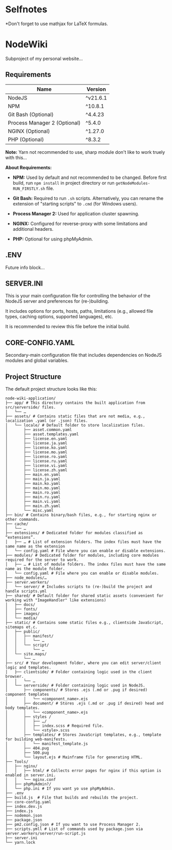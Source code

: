 # Selfnotes

\*Don't forget to use mathjax for LaTeX formulas.

# NodeWiki

Subproject of my personal website…

## Requirements

| Name                         | Version  |
| ---------------------------- | -------- |
| NodeJS                       | ^v21.6.1 |
| NPM                          | ^10.8.1  |
| Git Bash (Optional)          | ^4.4.23  |
| Process Manager 2 (Optional) | ^5.4.0   |
| NGINX (Optional)             | ^1.27.0  |
| PHP (Optional)               | ^8.3.2   |

**Note:** Yarn not recommended to use, sharp module don't like to work truely with this…

**About Requirements:**

- **NPM:** Used by default and not recommended to be changed. Before first build, run `npm install` in project directory or run `getNodeModules-RUN_FIRSTLY.sh` file.

- **Git Bash:** Required to run `.sh` scripts. Alternatively, you can rename the extension of "starting scripts" to `.cmd` (for Windows users).

- **Process Manager 2:** Used for application cluster spawning.

- **NGINX:** Configured for reverse-proxy with some limitations and additional headers.

- **PHP:** Optional for using phpMyAdmin.

## .ENV

Future info block…

## SERVER.INI

This is your main configuration file for controlling the behavior of the NodeJS server and preferences for (re-)building.

It includes options for ports, hosts, paths, limitations (e.g., allowed file types, caching options, supported languages), etc.

It is recommended to review this file before the initial build.

## CORE-CONFIG.YAML

Secondary-main configuration file that includes dependencies on NodeJS modules and global variables.

## Project Structure

The default project structure looks like this:

```
node-wiki-application/
├── app/ # This directory contains the built application from src/serverside/ files.
│   └── …
├── assets/ # Contains static files that are not media, e.g., localization .yaml (or .json) files.
│   └── locale/ # Default folder to store localization files.
│       ├── asset.common.yaml
│       ├── asset.templates.yaml
│       ├── license.en.yaml
│       ├── license.ja.yaml
│       ├── license.ko.yaml
│       ├── license.mo.yaml
│       ├── license.ro.yaml
│       ├── license.ru.yaml
│       ├── license.vi.yaml
│       ├── license.zh.yaml
│       ├── main.en.yaml
│       ├── main.ja.yaml
│       ├── main.ko.yaml
│       ├── main.mo.yaml
│       ├── main.ro.yaml
│       ├── main.ru.yaml
│       ├── main.vi.yaml
│       ├── main.zh.yaml
│       └── misc.yaml
├── bin/ # Contains binary/bash files, e.g., for starting nginx or other commands.
├── cache/
│   └── …
├── extensions/ # Dedicated folder for modules classified as “extensions”.
│   ├── … # List of extension folders. The index files must have the same name as the extension
│   └── config.yaml # File where you can enable or disable extensions.
├── modules/ # Dedicated folder for modules, including core modules required for the server to work.
│   ├── … # List of module folders. The index files must have the same name as the module folder.
│   └── config.yaml # File where you can enable or disable modules.
├── node_modules/…
├── server.workers/
│   └── server/ # Includes scripts to (re-)build the project and handle scripts.yml
├── shared/ # Default folder for shared static assets (convenient for working with "ImageHandler" like extensions)
│   ├── docs/
│   ├── fonts/
│   ├── images/
│   └── media/
├── static/ # Contains some static files e.g., clientside JavaScript, sitemaps et.c.
│   ├── public/
│   │   ├── manifest/
│   │   │   └── …
│   │   └── script/
│   │       └── …
│   └── site.maps/
│       └── …
├── src/ # Your development folder, where you can edit server/client logic and templates.
│   ├── clientside/ # Folder containing logic used in the client browser.
│   │   └── …
│   └── serverside/ # Folder containing logic used in NodeJS.
│       ├── components/ # Stores .ejs (.md or .pug if desired) component templates
│       │   └── <component_name>.ejs
│       ├── document/ # Stores .ejs (.md or .pug if desired) head and body templates.
│       │   └── <component_name>.ejs
│       ├── styles /
│       │   ├── …/
│       │   ├── index.scss # Required file.
│       │   └── <style>.scss
│       ├── templates/ # Stores JavaScript templates, e.g., template for building web-manifests.
│       │   └── manifest_template.js
│       ├── 404.pug
│       ├── 500.pug
│       └── layout.ejs # Mainframe file for generating HTML.
├── Tools/
│   ├── nginx/
│   │   ├── html/ # Collects error pages for nginx if this option is enabled in server.ini.
│   │   └── nginx.conf
│   ├── phpMyAdmin?/
│   └── php.ini # If you want yo use phpMyAdmin.
├── .env
├── build.js  # File that builds and rebuilds the project.
├── core-config.yaml
├── index.dev.js
├── index.js
├── nodemon.json
├── package.json
├── pm2.config.json # If you want to use Process Manager 2.
├── scripts.ymll # List of commands used by package.json via server.workers/server/run-script.js
├── server.ini
└── yarn.lock
```
